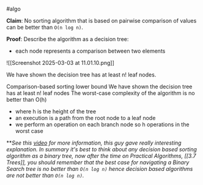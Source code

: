 #algo

**Claim**: No sorting algorithm that is based on pairwise comparison of values can be better than `O(n log n)`.

**Proof**: Describe the algorithm as a decision tree:
- each node represents a comparison between two elements

![[Screenshot 2025-03-03 at 11.01.10.png]]

We have shown the decision tree has at least n! leaf nodes.

Comparison-based sorting lower bound We have shown the decision tree has at least n! leaf nodes The worst-case complexity of the algorithm is no better than O(h) 
- where h is the height of the tree 
- an execution is a path from the root node to a leaf node 
- we perform an operation on each branch node so h operations in the worst case

***See this [video](https://www.youtube.com/watch?v=Nz1KZXbghj8) for more information, this guy gave really interesting explanation. In summary it's best to think about any decision based sorting algorithm as a binary tree, now after the time on Practical Algorithms, [[3.7 Trees]], you should remember that the best case for navigating a Binary Search tree is no better than *`O(n log n)` hence decision based algorithms are not better than `O(n log n)`.**
